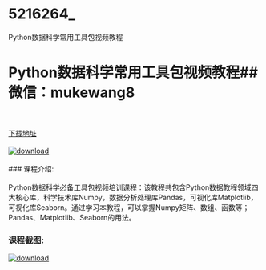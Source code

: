# 5216264_
Python数据科学常用工具包视频教程
# Python数据科学常用工具包视频教程## 微信：mukewang8
<br/></br>[下载地址](http://www.36tz.cn/article/5216264 "下载地址")
<br/></br>[![download](http://36tz.cn/muke_img/2020_11_1-67-300x122.png "下载地址")](http://www.36tz.cn/article/5216264 "下载地址")
<br/></br>### 课程介绍:<br/></br>Python数据科学必备工具包视频培训课程：该教程共包含Python数据教程领域四大核心库，科学技术库Numpy，数据分析处理库Pandas，可视化库Matplotlib，可视化库Seaborn。通过学习本教程，可以掌握Numpy矩阵、数组、函数等；Pandas、Matplotlib、Seaborn的用法。

### 课程截图:
[![download](http://36tz.cn/muke_img/2020_11_2-66.png "下载地址")](http://www.36tz.cn/article/5216264 "下载地址")
